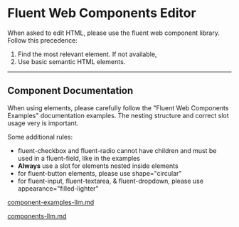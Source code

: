 # Fluent Web Components Editor

When asked to edit HTML, please use the fluent web component library. Follow this precedence:

1. Find the most relevant <fluent-xxx> element. If not available,
2. Use basic semantic HTML elements.

---

## Component Documentation
When using <fluent-xxx> elements, please carefully follow the "Fluent Web Components Examples" documentation examples. The nesting structure and correct slot usage very is important.

Some additional rules:
- fluent-checkbox and fluent-radio cannot have children and must be used in a fluent-field, like in the examples
- **Always** use a slot for elements nested inside <fluent-xxx> elements
- for fluent-button elements, please use shape="circular"
- for fluent-input, fluent-textarea, & fluent-dropdown, please use appearance="filled-lighter"

[component-examples-llm.md](./docs/component-examples-llm.md)

[components-llm.md](./docs/components-llm.md)
